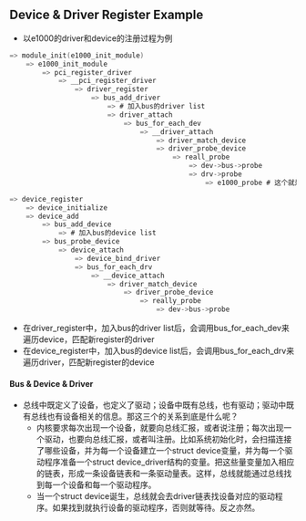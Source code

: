## Device & Driver Register Example

* 以e1000的driver和device的注册过程为例
``` c 
=> module_init(e1000_init_module)
	=> e1000_init_module
		=> pci_register_driver
			=> __pci_register_driver
				=> driver_register
					=> bus_add_driver
						=> # 加入bus的driver list
						=> driver_attach
							=> bus_for_each_dev
								=> __driver_attach
									=> driver_match_device
									=> driver_probe_device
										=> reall_probe
											=> dev->bus->probe
											=> drv->probe   
                                                => e1000_probe # 这个就是在声明driver结构的时候注册的probe回调。驱动程序的真正入口。调用到这里说明driver已经匹配到了对应的device，接下来就是对设备进行初始化
```

``` c
=> device_register
	=> device_initialize
	=> device_add
		=> bus_add_device
			=> # 加入bus的device list
		=> bus_probe_device
			=> device_attach
				=> device_bind_driver
				=> bus_for_each_drv
					=> __device_attach
						=> driver_match_device
							=> driver_probe_device
								=> really_probe
                                    => dev->bus->probe
```

* 在driver_register中，加入bus的driver list后，会调用bus_for_each_dev来遍历device，匹配新register的driver
* 在device_register中，加入bus的device list后，会调用bus_for_each_drv来遍历driver，匹配新register的device

#### Bus & Device & Driver
* 总线中既定义了设备，也定义了驱动；设备中既有总线，也有驱动；驱动中既有总线也有设备相关的信息。那这三个的关系到底是什么呢？
    * 内核要求每次出现一个设备，就要向总线汇报，或者说注册；每次出现一个驱动，也要向总线汇报，或者叫注册。比如系统初始化时，会扫描连接了哪些设备，并为每一个设备建立一个struct device变量，并为每一个驱动程序准备一个struct device_driver结构的变量。把这些量变量加入相应的链表，形成一条设备链表和一条驱动量表。这样，总线就能通过总线找到每一个设备和每一个驱动程序。
    * 当一个struct device诞生，总线就会去driver链表找设备对应的驱动程序。如果找到就执行设备的驱动程序，否则就等待。反之亦然。